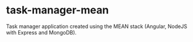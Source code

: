 # task-manager-mean
Task manager application created using the MEAN stack (Angular, NodeJS with Express and MongoDB).
